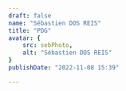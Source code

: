 ```yaml
---
draft: false
name: "Sébastien DOS REIS"
title: "PDG"
avatar: {
    src: sebPhoto,
    alt: "Sébastien DOS REIS"
}
publishDate: "2022-11-08 15:39"

---
```

